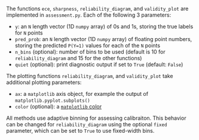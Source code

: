 The functions `ece`, `sharpness`, `reliability_diagram`, and `validity_plot` are implemented in `assessment.py`. Each of the following 3 parameters:
- `y`: an `N` length vector (1D `numpy` array) of 0s and 1s, storing the true labels for `N` points
- `pred_prob`: an `N` length vector (1D `numpy` array) of floating point numbers, storing the predicted `P(Y=1)` values for each of the `N` points
- `n_bins` (optional): number of bins to be used (default is 10 for `reliability_diagram` and 15 for the other functions)
- `quiet` (optional): print diagnostic output if set to `True` (default: `False`)

The plotting functions `reliability_diagram`, and `validity_plot` take additional plotting parameters: 
- `ax`: a `matplotlib` axis object, for example the output of `matplotlib.pyplot.subplots()`
- `color` (optional): a [`matplotlib` color](https://matplotlib.org/3.1.1/tutorials/colors/colors.html)

All methods use adaptive binning for assessing calibraiton. This behavior can be changed for `reliability_diagram` using the optional `fixed` parameter, which can be set to `True` to use fixed-width bins.
